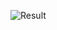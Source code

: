 ![Result](https://user-images.githubusercontent.com/59179832/104292568-d18bb900-54de-11eb-9714-87b3b49521e8.JPG)
